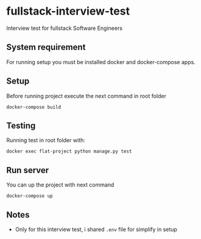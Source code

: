 # fullstack-interview-test
Interview test for fullstack Software Engineers


## System requirement

For running setup you must be installed docker and docker-compose apps.

## Setup
Before running project execute the next command in root folder
```
docker-compose build
```

## Testing

Running test in root folder with:
```
docker exec flat-project python manage.py test
```

## Run server

You can up the project with next command
```
docker-compose up
```

## Notes

- Only for this interview test, i shared `.env` file for simplify in setup


